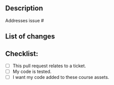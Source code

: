 <!-- Thank you for submitting a pull request to these course assets. Please provide infromation about the changes: What issue they fix, how they solve the issue, and why the solution works. -->

## Description
<!-- Add the issue number this pull request addresses: -->
Addresses issue #
<!-- Please describe your pull request. -->

## List of changes
<!-- Please describe what was changed/added. -->
<!-- Bug fix (non-breaking change which fixes an issue) -->
<!-- New feature (non-breaking change which adds functionality) -->
<!-- Breaking change (fix or feature that would cause existing functionality to not work as expected) -->

## Checklist:
- [ ] This pull request relates to a ticket.
- [ ] My code is tested.
- [ ] I want my code added to these course assets.